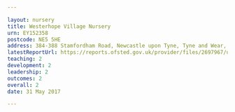 ```yaml
---

layout: nursery
title: Westerhope Village Nursery
urn: EY152358
postcode: NE5 5HE
address: 384-388 Stamfordham Road, Newcastle upon Tyne, Tyne and Wear, NE5 5HE
latestReportUrl: https://reports.ofsted.gov.uk/provider/files/2697967/urn/EY152358.pdf
teaching: 2
development: 2
leadership: 2
outcomes: 2
overall: 2
date: 31 May 2017

---
```

